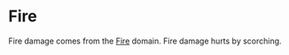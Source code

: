 # Fire

Fire damage comes from the [Fire](../../../Magic/Spells/Spell%20Domains/Fire.md) domain. Fire damage hurts by scorching.
